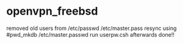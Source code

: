 # openvpn_freebsd
removed old users from /etc/passwd /etc/master.pass
resync using #pwd_mkdb /etc/master.passwd
run userpw.csh afterwards
done!!
